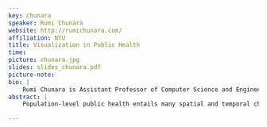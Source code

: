 ```yaml
---
key: chunara 
speaker: Rumi Chunara
website: http://rumichunara.com/
affiliation: NYU
title: Visualization in Public Health
time:
picture: chunara.jpg
slides: slides_chunara.pdf
picture-note: 
bio: |
    Rumi Chunara is Assistant Professor of Computer Science and Engineering and Global Public Health at New York University. Her research focuses on building novel information sources and computational techniques to describe and predict population-level public health issues. Dr. Chunara received her Ph.D. in Electrical and Medical Engineering at the Harvard-MIT Division of Health Sciences and Technology, her S.M. in Electrical Engineering and Computer Science at MIT and her B.Sc. in Electrical Engineering at Caltech. She is a recipient of a Caltech Merit Scholarship, the MIT Presidential Fellowship, and was named an MIT Technology Review Innovator Under 35 in 2014. Her research has been funded by multiple sources including the National Science Foundation and National Institutes of Health.
abstract: |
    Population-level public health entails many spatial and temporal challenges. Questions often arise about which spatio-temporal factors, from a slew of environmental, medical and other variables, affect health outcomes. Additionally there are issues of privacy, noise and resolution which must all be considered. Further, when thinking about how to action on and improve health outcomes, this information must be communicated to diverse parties. In this talk I will describe the goals and audiences involved in public health, survey efforts of how visualization is used in public health, and articulate areas where there is room for improved work in visualization.

---
```

